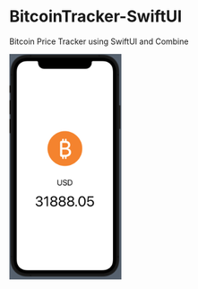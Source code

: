 # BitcoinTracker-SwiftUI
Bitcoin Price Tracker using SwiftUI and Combine


<img src="https://github.com/sabar183ahuja/BitcoinTracker-SwiftUI/blob/main/B.png" width="200">


